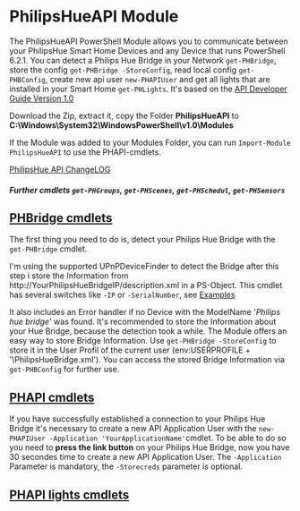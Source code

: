 # PhilipsHueAPI Module
The PhilipsHueAPI PowerShell Module allows you to communicate between your PhilipsHue Smart Home Devices and any Device that runs PowerShell 6.2.1. You can detect a Philips Hue Bridge in your Network `get-PHBridge`, store the config `get-PHBridge -StoreConfig`, read local config `get-PHBConfig`, create new api user `new-PHAPIUser` and get all lights that are installed in your Smart Home `get-PHLights`. It's based on the [API Developer Guide Version 1.0](https://developers.meethue.com/)

Download the Zip, extract it, copy the Folder **PhilipsHueAPI** to **C:\Windows\System32\WindowsPowerShell\v1.0\Modules**

If the Module was added to your Modules Folder, you can run `Import-Module PhilipsHueAPI` to use the PHAPI-cmdlets.

[PhilipsHue API ChangeLOG](https://developers.meethue.com/develop/hue-api/api-documentation-changelog/)

##### Further cmdlets  `get-PHGroups`, `get-PHScenes`, `get-PHSchedul`, `get-PHSensors`

## [PHBridge cmdlets](https://github.com/andiecodes/PhilipsHuePSModule/tree/master/PHBridge_config_cmdlets)

The first thing you need to do is, detect your Philips Hue Bridge with the `get-PHBridge` cmdlet.

I'm using the supported UPnPDeviceFinder to detect the Bridge after this step i store the Information from http://YourPhilipsHueBridgeIP/description.xml
in a PS-Object. This cmdlet has several switches like `-IP` or `-SerialNumber`, see [Examples](https://github.com/andiecodes/PhilipsHuePSModule/blob/master/PHBridge_config_cmdlets/get-PHBridge.ps1)

It also includes an Error handler if no Device with the ModelName '*Philips hue bridge*' was found.
It's recommended to store the Information about your Hue Bridge, because the detection took a while.
The Module offers an easy way to store Bridge Information. Use `get-PHBridge -StoreConfig` to store it in the User Profil of the current user $($env:USERPROFILE + '\PhilipsHueBridge.xml').
You can access the stored Bridge Information via `get-PHBConfig` for further use.

## [PHAPI cmdlets](https://github.com/andiecodes/PhilipsHuePSModule/tree/master/PHAPI_config_cmdlets)

If you have successfully established a connection to your Philips Hue Bridge it's necessary to create a new API Application User with the `new-PHAPIUser -Application 'YourApplicationName'`cmdlet. To be able to do so you need to **press the link button** on your Philips Hue Bridge, now you have 30 secondes time to create a new API Application User. The `-Application` Parameter is mandatory, the `-Storecreds` parameter is optional. 

## [PHAPI lights cmdlets](https://github.com/andiecodes/PhilipsHuePSModule/tree/master/PHAPI_lights_cmdlets)







